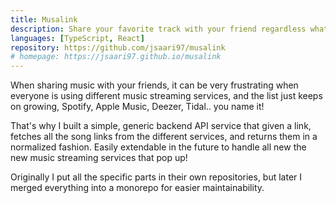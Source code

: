 ```yaml
---
title: Musalink
description: Share your favorite track with your friend regardless what streaming service they use.
languages: [TypeScript, React]
repository: https://github.com/jsaari97/musalink
# homepage: https://jsaari97.github.io/musalink
---
```


When sharing music with your friends, it can be very frustrating when everyone is using different music streaming services, and the list just keeps on growing, Spotify, Apple Music, Deezer, Tidal.. you name it!

That's why I built a simple, generic backend API service that given a link, fetches all the song links from the different services, and returns them in a normalized fashion.
Easily extendable in the future to handle all new the new music streaming services that pop up!

Originally I put all the specific parts in their own repositories, but later I merged everything into a monorepo for easier maintainability.